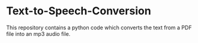 # Text-to-Speech-Conversion
This repository contains a python code which converts the text from a PDF file into an mp3 audio file.
